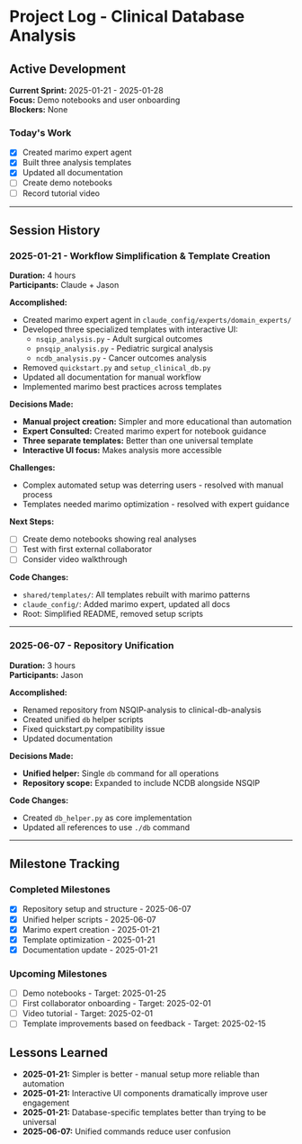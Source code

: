 # Project Log - Clinical Database Analysis

## Active Development
**Current Sprint:** 2025-01-21 - 2025-01-28  
**Focus:** Demo notebooks and user onboarding  
**Blockers:** None

### Today's Work
- [x] Created marimo expert agent
- [x] Built three analysis templates
- [x] Updated all documentation
- [ ] Create demo notebooks
- [ ] Record tutorial video

---

## Session History

### 2025-01-21 - Workflow Simplification & Template Creation
**Duration:** 4 hours  
**Participants:** Claude + Jason

**Accomplished:**
- Created marimo expert agent in `claude_config/experts/domain_experts/`
- Developed three specialized templates with interactive UI:
  - `nsqip_analysis.py` - Adult surgical outcomes
  - `pnsqip_analysis.py` - Pediatric surgical analysis  
  - `ncdb_analysis.py` - Cancer outcomes analysis
- Removed `quickstart.py` and `setup_clinical_db.py`
- Updated all documentation for manual workflow
- Implemented marimo best practices across templates

**Decisions Made:**
- **Manual project creation:** Simpler and more educational than automation
- **Expert Consulted:** Created marimo expert for notebook guidance
- **Three separate templates:** Better than one universal template
- **Interactive UI focus:** Makes analysis more accessible

**Challenges:**
- Complex automated setup was deterring users - resolved with manual process
- Templates needed marimo optimization - resolved with expert guidance

**Next Steps:**
- [ ] Create demo notebooks showing real analyses
- [ ] Test with first external collaborator
- [ ] Consider video walkthrough

**Code Changes:**
- `shared/templates/`: All templates rebuilt with marimo patterns
- `claude_config/`: Added marimo expert, updated all docs
- Root: Simplified README, removed setup scripts

---

### 2025-06-07 - Repository Unification
**Duration:** 3 hours  
**Participants:** Jason

**Accomplished:**
- Renamed repository from NSQIP-analysis to clinical-db-analysis
- Created unified `db` helper scripts
- Fixed quickstart.py compatibility issue
- Updated documentation

**Decisions Made:**
- **Unified helper:** Single `db` command for all operations
- **Repository scope:** Expanded to include NCDB alongside NSQIP

**Code Changes:**
- Created `db_helper.py` as core implementation
- Updated all references to use `./db` command

---

## Milestone Tracking

### Completed Milestones
- [x] Repository setup and structure - 2025-06-07
- [x] Unified helper scripts - 2025-06-07  
- [x] Marimo expert creation - 2025-01-21
- [x] Template optimization - 2025-01-21
- [x] Documentation update - 2025-01-21

### Upcoming Milestones
- [ ] Demo notebooks - Target: 2025-01-25
- [ ] First collaborator onboarding - Target: 2025-02-01
- [ ] Video tutorial - Target: 2025-02-01
- [ ] Template improvements based on feedback - Target: 2025-02-15

## Lessons Learned
- **2025-01-21:** Simpler is better - manual setup more reliable than automation
- **2025-01-21:** Interactive UI components dramatically improve user engagement
- **2025-01-21:** Database-specific templates better than trying to be universal
- **2025-06-07:** Unified commands reduce user confusion